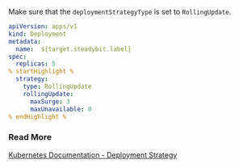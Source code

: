 Make sure that the ```deploymentStrategyType``` is set to ``RollingUpdate``.

```yaml
apiVersion: apps/v1
kind: Deployment
metadata:
  name:  ${target.steadybit.label}
spec:
  replicas: 5
% startHighlight %
  strategy:
    type: RollingUpdate
    rollingUpdate:
      maxSurge: 3
      maxUnavailable: 0
% endHighlight %

```

### Read More
[Kubernetes Documentation - Deployment Strategy](https://kubernetes.io/docs/concepts/workloads/controllers/deployment/#strategy)
